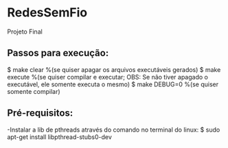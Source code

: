 # RedesSemFio
Projeto Final
## Passos para execução:
$ make clear %(se quiser apagar os arquivos executáveis gerados)
$ make execute %(se quiser compilar e executar; OBS: Se não tiver apagado o executável, ele somente executa o mesmo)
$ make DEBUG=0 %(se quiser somente compilar)
## Pré-requisitos:
-Instalar a lib de pthreads através do comando no terminal do linux:
$ sudo apt-get install libpthread-stubs0-dev

